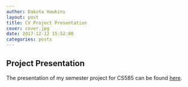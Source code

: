 ```yaml
---
author: Dakota Hawkins
layout: post
title: CV Project Presentation
cover: cover.jpg
date: 2017-12-12 15:52:00
categories: posts
---
```


## Project Presentation

The presentation of my semester project for CS585 can be found [here](https://docs.google.com/presentation/d/e/2PACX-1vT7cOSegDI7eR4wwhEiN-bKmJ5_lOjq59PaHjh7UAkA5JPjakukf9nWFjflbBxPQw0ZCSkMOlWJpVqU/pub?start=false&loop=true&delayms=15000). 